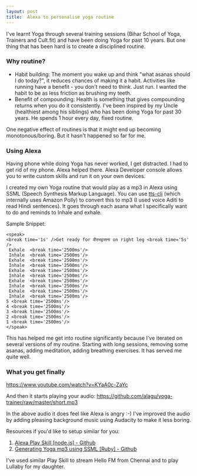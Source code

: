 ```yaml
---
layout: post
title:  Alexa to personalise yoga routine
---
```

I've learnt Yoga through several training sessions (Bihar School of Yoga, Trainers and Cult.fit) and have been doing Yoga for past 10 years. But one thing that has been hard is to create a disciplined routine.

### Why routine?

*   Habit building: The moment you wake up and think "what asanas should I do today?", it reduces chances of making it a habit. Activities like running have a benefit - you don't need to think. Just run. I wanted the habit to be as less friction as brushing my teeth.
*   Benefit of compounding: Health is something that gives compounding returns when you do it consistently. I've been inspired by my Uncle (healthiest among his siblings) who has been doing Yoga for past 30 years. He spends 1 hour every day, fixed routine.

One negative effect of routines is that it might end up becoming monotonous/boring. But it hasn't happened so far for me.

### Using Alexa

Having phone while doing Yoga has never worked, I get distracted. I had to get rid of my phone. Alexa helped there. Alexa Developer console allows you to write custom skills and run it on your own devices.

I created my own Yoga routine that would play as a mp3 in Alexa using SSML (Speech Synthesis Markup Language). You can use [tts-cli](https://github.com/g4spow/tts-cli) (which internally uses Amazon Polly) to convert this to mp3 (I used voice Aditi to read Hindi sentences). It goes through each asana what I specifically want to do and reminds to Inhale and exhale.

Sample Snippet:

    <speak>
    <break time='1s' />Get ready for वीरभद्रासना on right leg <break time='5s' />
     Exhale  <break time='2500ms'/>
     Inhale  <break time='2500ms'/>
     Exhale  <break time='2500ms'/>
     Inhale  <break time='2500ms'/>
     Exhale  <break time='2500ms'/>
     Inhale  <break time='2500ms'/>
     Exhale  <break time='2500ms'/>
     Inhale  <break time='2500ms'/>
     Exhale  <break time='2500ms'/>
     Inhale  <break time='2500ms'/>
    5 <break time='2500ms'/>
    4 <break time='2500ms'/>
    3 <break time='2500ms'/>
    2 <break time='2500ms'/>
    1 <break time='2500ms'/>
    </speak>

This has helped me get into routine significantly because I've iterated on several versions of my routine. Starting with long sessions, removing some asanas, adding meditation, adding breathing exercises. It has served me quite well.

### What you get finally

https://www.youtube.com/watch?v=KYaA0c-ZaYc

And then it starts playing your audio: https://github.com/alagu/yoga-trainer/raw/master/short.mp3

In the above audio it does feel like Alexa is angry :-) I've improved the audio by adding pleasing background music using Audacity to make it less boring.

Resources if you'd like to setup similar for you:

1.  [Alexa Play Skill \[node.js\] - Github](https://github.com/alagu/alexa-mp3-play)
2.  [Generating Yoga mp3 using SSML \[Ruby\] - Github](https://github.com/alagu/yoga-trainer)

I've used similar Play Skill to stream Hello FM from Chennai and to play Lullaby for my daughter.

